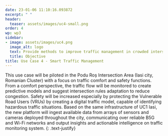 ```yaml
---
date: 23-01-06 11:10:16.093872
excerpt: " "
header:
  teaser: assets/images/uc4-small.png
order: 4
wp: wp3
sidebar:
- image: assets/images/uc4.png
  image_alt: logo
  text: Provide methods to improve traffic management in crowded intersections, detecting and preventing dangerous situations.
  title: Objective
title: Use Case 4 - Smart Traffic Management
--- 
```

This use case will be piloted in the Podu Roș Intersection Area (Iasi city, Romanian Cluster) with a focus on traffic comfort and safety functions. From a comfort perspective, the traffic flow will be monitored to create predictive models and suggest intersection rules adaptation to reduce congestion. Safety will be increased especially by protecting the Vulnerable Road Users (VRUs) by creating a digital traffic model, capable of identifying hazardous traffic situations. Based on the same infrastructure of UC1 Iasi, the new platform will ingest available data from arrays of sensors and cameras deployed throughout the city, communicating over reliable B5G and Wi-Fi networks and output insights and actionable intelligence on traffic monitoring system.
{: .text-justify}
